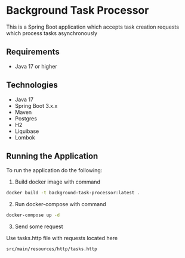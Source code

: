 # Background Task Processor

This is a Spring Boot application which accepts task creation requests which process tasks asynchronously

## Requirements

- Java 17 or higher

## Technologies
- Java 17
- Spring Boot 3.x.x
- Maven
- Postgres
- H2
- Liquibase
- Lombok

## Running the Application

To run the application do the following:

1. Build docker image with command

```bash
docker build -t background-task-processor:latest .
```

2. Run docker-compose with command

```bash
docker-compose up -d 
```

3. Send some request

Use tasks.http file with requests located here
```bash
src/main/resources/http/tasks.http 
```
